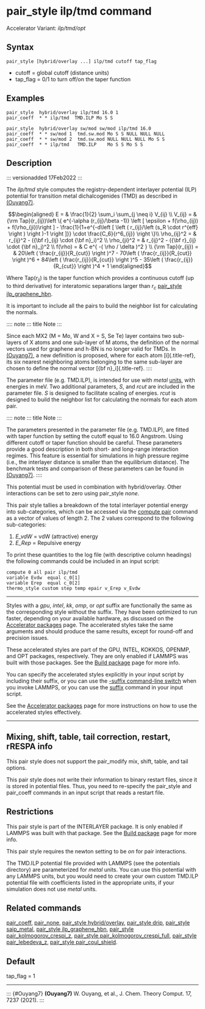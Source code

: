 # pair_style ilp/tmd command

Accelerator Variant: *ilp/tmd/opt*

## Syntax

``` LAMMPS
pair_style [hybrid/overlay ...] ilp/tmd cutoff tap_flag
```

-   cutoff = global cutoff (distance units)
-   tap_flag = 0/1 to turn off/on the taper function

## Examples

``` LAMMPS
pair_style  hybrid/overlay ilp/tmd 16.0 1
pair_coeff  * * ilp/tmd  TMD.ILP Mo S S

pair_style  hybrid/overlay sw/mod sw/mod ilp/tmd 16.0
pair_coeff  * * sw/mod 1  tmd.sw.mod Mo S S NULL NULL NULL
pair_coeff  * * sw/mod 2  tmd.sw.mod NULL NULL NULL Mo S S
pair_coeff  * * ilp/tmd   TMD.ILP    Mo S S Mo S S
```

## Description

::: versionadded
17Feb2022
:::

The *ilp/tmd* style computes the registry-dependent interlayer potential
(ILP) potential for transition metal dichalcogenides (TMD) as described
in [(Ouyang7)](Ouyang7).

$$\begin{aligned}
E  = & \frac{1}{2} \sum_i \sum_{j \neq i} V_{ij} \\
V_{ij}  = & {\rm Tap}(r_{ij})\left \{ e^{-\alpha (r_{ij}/\beta -1)}
             \left [ \epsilon + f(\rho_{ij}) + f(\rho_{ji})\right ] -
              \frac{1}{1+e^{-d\left [ \left ( r_{ij}/\left (s_R \cdot r^{eff} \right ) \right )-1 \right ]}}
              \cdot \frac{C_6}{r^6_{ij}} \right \}\\
\rho_{ij}^2 = & r_{ij}^2 - ({\bf r}_{ij} \cdot {\bf n}_i)^2 \\
\rho_{ji}^2  = & r_{ij}^2 - ({\bf r}_{ij} \cdot {\bf n}_j)^2 \\
f(\rho)  = &  C e^{ -( \rho / \delta )^2 } \\
{\rm Tap}(r_{ij})  = & 20\left ( \frac{r_{ij}}{R_{cut}} \right )^7 -
                        70\left ( \frac{r_{ij}}{R_{cut}} \right )^6 +
                        84\left ( \frac{r_{ij}}{R_{cut}} \right )^5 -
                        35\left ( \frac{r_{ij}}{R_{cut}} \right )^4 + 1
\end{aligned}$$

Where $\mathrm{Tap}(r_{ij})$ is the taper function which provides a
continuous cutoff (up to third derivative) for interatomic separations
larger than $r_c$ [pair_style ilp_graphene_hbn](pair_ilp_graphene_hbn).

It is important to include all the pairs to build the neighbor list for
calculating the normals.

:::: note
::: title
Note
:::

Since each MX2 (M = Mo, W and X = S, Se Te) layer contains two
sub-layers of X atoms and one sub-layer of M atoms, the definition of
the normal vectors used for graphene and h-BN is no longer valid for
TMDs. In [(Ouyang7)](Ouyang7), a new definition is proposed, where for
each atom [i]{.title-ref}, its six nearest neighboring atoms belonging
to the same sub-layer are chosen to define the normal vector [{bf
n}\_i]{.title-ref}.
::::

The parameter file (e.g. TMD.ILP), is intended for use with *metal*
[units](units), with energies in meV. Two additional parameters, *S*,
and *rcut* are included in the parameter file. *S* is designed to
facilitate scaling of energies. *rcut* is designed to build the neighbor
list for calculating the normals for each atom pair.

:::: note
::: title
Note
:::

The parameters presented in the parameter file (e.g. TMD.ILP), are
fitted with taper function by setting the cutoff equal to 16.0 Angstrom.
Using different cutoff or taper function should be careful. These
parameters provide a good description in both short- and long-range
interaction regimes. This feature is essential for simulations in high
pressure regime (i.e., the interlayer distance is smaller than the
equilibrium distance). The benchmark tests and comparison of these
parameters can be found in [(Ouyang7)](Ouyang7).
::::

This potential must be used in combination with hybrid/overlay. Other
interactions can be set to zero using pair_style *none*.

This pair style tallies a breakdown of the total interlayer potential
energy into sub-categories, which can be accessed via the [compute
pair](compute_pair) command as a vector of values of length 2. The 2
values correspond to the following sub-categories:

1.  *E_vdW* = vdW (attractive) energy
2.  *E_Rep* = Repulsive energy

To print these quantities to the log file (with descriptive column
headings) the following commands could be included in an input script:

``` LAMMPS
compute 0 all pair ilp/tmd
variable Evdw  equal c_0[1]
variable Erep  equal c_0[2]
thermo_style custom step temp epair v_Erep v_Evdw
```

------------------------------------------------------------------------

Styles with a *gpu*, *intel*, *kk*, *omp*, or *opt* suffix are
functionally the same as the corresponding style without the suffix.
They have been optimized to run faster, depending on your available
hardware, as discussed on the [Accelerator packages](Speed_packages)
page. The accelerated styles take the same arguments and should produce
the same results, except for round-off and precision issues.

These accelerated styles are part of the GPU, INTEL, KOKKOS, OPENMP, and
OPT packages, respectively. They are only enabled if LAMMPS was built
with those packages. See the [Build package](Build_package) page for
more info.

You can specify the accelerated styles explicitly in your input script
by including their suffix, or you can use the [-suffix command-line
switch](Run_options) when you invoke LAMMPS, or you can use the
[suffix](suffix) command in your input script.

See the [Accelerator packages](Speed_packages) page for more
instructions on how to use the accelerated styles effectively.

------------------------------------------------------------------------

## Mixing, shift, table, tail correction, restart, rRESPA info

This pair style does not support the pair_modify mix, shift, table, and
tail options.

This pair style does not write their information to binary restart
files, since it is stored in potential files. Thus, you need to
re-specify the pair_style and pair_coeff commands in an input script
that reads a restart file.

## Restrictions

This pair style is part of the INTERLAYER package. It is only enabled if
LAMMPS was built with that package. See the [Build
package](Build_package) page for more info.

This pair style requires the newton setting to be *on* for pair
interactions.

The TMD.ILP potential file provided with LAMMPS (see the potentials
directory) are parameterized for *metal* units. You can use this
potential with any LAMMPS units, but you would need to create your own
custom TMD.ILP potential file with coefficients listed in the
appropriate units, if your simulation does not use *metal* units.

## Related commands

[pair_coeff](pair_coeff), [pair_none](pair_none), [pair_style
hybrid/overlay](pair_hybrid), [pair_style drip](pair_drip), [pair_style
saip_metal](pair_saip_metal), [pair_style
ilp_graphene_hbn](pair_ilp_graphene_hbn), [pair_style
pair_kolmogorov_crespi_z](pair_kolmogorov_crespi_z), [pair_style
pair_kolmogorov_crespi_full](pair_kolmogorov_crespi_full), [pair_style
pair_lebedeva_z](pair_lebedeva_z), [pair_style
pair_coul_shield](pair_coul_shield).

## Default

tap_flag = 1

------------------------------------------------------------------------

::: {#Ouyang7}
**(Ouyang7)** W. Ouyang, et al., J. Chem. Theory Comput. 17, 7237
(2021).
:::

